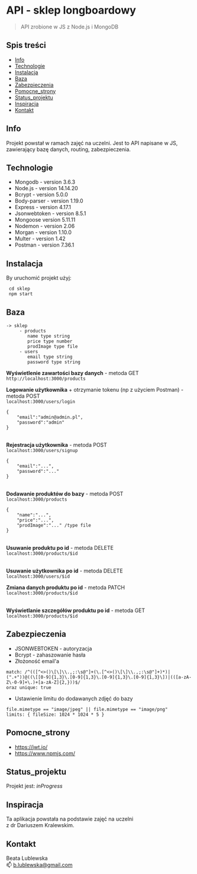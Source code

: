 # API - sklep longboardowy
> API zrobione w JS z Node.js i MongoDB

## Spis treści
* [Info](#info)
* [Technologie](#technologie)
* [Instalacja](#instalacja)
* [Baza](#baza)
* [Zabezpieczenia](#zabezpieczenia)
* [Pomocne_strony](#pomocne_strony)
* [Status_projektu](#status_projektu)
* [Inspiracja](#inspiracja)
* [Kontakt](#kontakt)

## Info
Projekt powstał w ramach zajęć na uczelni. 
Jest to API napisane w JS, zawierający bazę danych, routing, zabezpieczenia.


## Technologie

* Mongodb - version 3.6.3
* Node.js - version 14.14.20
* Bcrypt - version 5.0.0
* Body-parser - version 1.19.0
* Express - version 4.17.1
* Jsonwebtoken - version 8.5.1
* Mongoose version 5.11.11
* Nodemon - version 2.06
* Morgan - version 1.10.0
* Multer - version 1.42
* Postman - version 7.36.1

## Instalacja
By uruchomić projekt użyj:

```
 cd sklep
 npm start
```

## Baza
```
-> sklep 
     - products
        name type string
        price type number
        prodImage type file
     - users
        email type string
        password type string
```

**Wyświetlenie zawartości bazy danych** - metoda GET \
`http://localhost:3000/products`

**Logowanie użytkownika** + otrzymanie tokenu (np z użyciem Postman) - metoda POST \
`localhost:3000/users/login` 
```
{
    "email":"admin@admin.pl",
    "password":"admin"
}
```

\
**Rejestracja użytkownika** - metoda POST \
`localhost:3000/users/signup`

```
{
    "email":"...",
    "password":"..."
}
```
\
**Dodawanie produktów do bazy** - metoda POST \
`localhost:3000/products`
```
{
    "name":"...",
    "price":"...",
    "prodImage":"..." /type file
} 
```
\
**Usuwanie produktu po id** - metoda DELETE \
`localhost:3000/products/$id`

\
**Usuwanie użytkownika po id** - metoda DELETE \
`localhost:3000/users/$id`

**Zmiana danych produktu po id** - metoda PATCH \
`localhost:3000/products/$id`

\
**Wyświetlanie szczegółów produktu po id** - metoda GET \
`localhost:3000/products/$id`


## Zabezpieczenia
* JSONWEBTOKEN - autoryzacja
* Bcrypt - zahaszowanie hasła
* Złożoność email'a
```
match: /^(([^<>()\[\]\\.,;:\s@"]+(\.[^<>()\[\]\\.,;:\s@"]+)*)|(".+"))@((\[[0-9]{1,3}\.[0-9]{1,3}\.[0-9]{1,3}\.[0-9]{1,3}\])|(([a-zA-Z\-0-9]+\.)+[a-zA-Z]{2,}))$/
oraz unique: true
```
* Ustawienie limitu do dodawanych zdjęć do bazy
```
file.mimetype == "image/jpeg" || file.mimetype == "image/png"
limits: { fileSize: 1024 * 1024 * 5 }
```

## Pomocne_strony


* https://jwt.io/
* https://www.npmjs.com/


## Status_projektu
Projekt jest: _inProgress_


## Inspiracja
Ta aplikacja powstała na podstawie zajęć na uczelni \
z dr Dariuszem Kralewskim.

## Kontakt
Beata Lublewska \
:mailbox: b.lublewska@gmail.com
